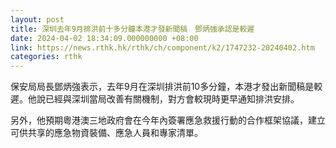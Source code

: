 ```yaml
---
layout: post
title: 深圳去年9月排洪前十多分鐘本港才發新聞稿　鄧炳強承認是較遲
date: 2024-04-02 18:34:09.000000000 +08:00
link: https://news.rthk.hk/rthk/ch/component/k2/1747232-20240402.htm
categories: rthk
---
```


保安局局長鄧炳強表示，去年9月在深圳排洪前10多分鐘，本港才發出新聞稿是較遲。他說已經與深圳當局改善有關機制，對方會較現時更早通知排洪安排。

另外，他預期粵港澳三地政府會在今年內簽署應急救援行動的合作框架協議，建立可供共享的應急物資裝備、應急人員和專家清單。
